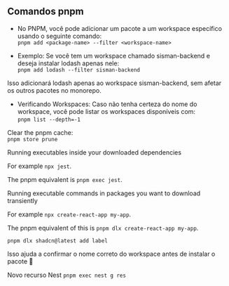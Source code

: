 ## Comandos pnpm

- No PNPM, você pode adicionar um pacote a um workspace específico usando o seguinte comando:  
`pnpm add <package-name> --filter <workspace-name>`


- Exemplo:
Se você tem um workspace chamado sisman-backend e deseja instalar lodash apenas nele:  
`pnpm add lodash --filter sisman-backend`

Isso adicionará lodash apenas ao workspace sisman-backend, sem afetar os outros pacotes no monorepo.

- Verificando Workspaces:
Caso não tenha certeza do nome do workspace, você pode listar os workspaces disponíveis com:  
`pnpm list --depth=-1`

Clear the pnpm cache:  
`pnpm store prune`

Running executables inside your downloaded dependencies

For example `npx jest`.

The pnpm equivalent is `pnpm exec jest`.

Running executable commands in packages you want to download transiently

For example `npx create-react-app my-app`.

The pnpm equivalent of this is `pnpm dlx create-react-app my-app`.

`pnpm dlx shadcn@latest add label`

Isso ajuda a confirmar o nome correto do workspace antes de instalar o pacote 🚀

Novo recurso Nest
`pnpm exec nest g res`
